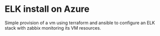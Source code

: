 # ELK install on Azure

Simple provision of a vm using terraform and ansible to configure an ELK stack with zabbix monitoring its VM resources.
